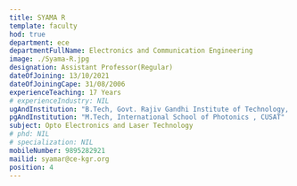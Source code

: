 ```yaml
---
title: SYAMA R
template: faculty
hod: true
department: ece
departmentFullName: Electronics and Communication Engineering
image: ./Syama-R.jpg
designation: Assistant Professor(Regular)
dateOfJoining: 13/10/2021
dateOfJoiningCape: 31/08/2006
experienceTeaching: 17 Years
# experienceIndustry: NIL
ugAndInstitution: "B.Tech, Govt. Rajiv Gandhi Institute of Technology, Kottayam"
pgAndInstitution: "M.Tech, International School of Photonics , CUSAT"
subject: Opto Electronics and Laser Technology
# phd: NIL
# specialization: NIL
mobileNumber: 9895282921
mailid: syamar@ce-kgr.org
position: 4
---
```

